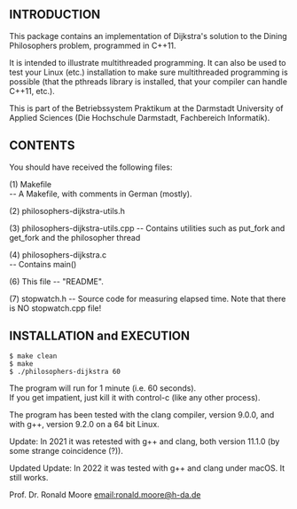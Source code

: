 ## INTRODUCTION

This package contains an implementation of Dijkstra's solution to the
Dining Philosophers problem, programmed in C++11.

It is intended to illustrate multithreaded programming.  It can also be used to
test your Linux (etc.) installation to make sure multithreaded programming is 
possible (that the pthreads library is installed, that your compiler can handle 
C++11, etc.).

This is part of the Betriebssystem Praktikum at the Darmstadt University of 
Applied Sciences (Die Hochschule Darmstadt, Fachbereich Informatik).
 
## CONTENTS

You should have received the following files:

(1)	Makefile						
        -- A Makefile, with comments in German (mostly).

(2)	philosophers-dijkstra-utils.h

(3)	philosophers-dijkstra-utils.cpp	
        -- Contains utilities such as put_fork and 
			get_fork and the philosopher thread

(4)	philosophers-dijkstra.c			
        -- Contains main()

(6)	This file -- "README".

(7) stopwatch.h
         -- Source code for measuring elapsed time. 
            Note that there is NO stopwatch.cpp file!

## INSTALLATION and EXECUTION

    $ make clean
    $ make
    $ ./philosophers-dijkstra 60

The program will run for 1 minute (i.e. 60 seconds).  
If you get impatient, just kill it with control-c (like any other process).

The program has been tested with the clang compiler, version 9.0.0, 
and with g++, version 9.2.0 on a 64 bit Linux.  

Update: In 2021 it was retested with g++ and clang, both version 11.1.0 (by some strange coincidence (?)).

Updated Update: In 2022 it was tested with g++ and clang under macOS.  It still works.

Prof. Dr. Ronald Moore 
<email:ronald.moore@h-da.de>
